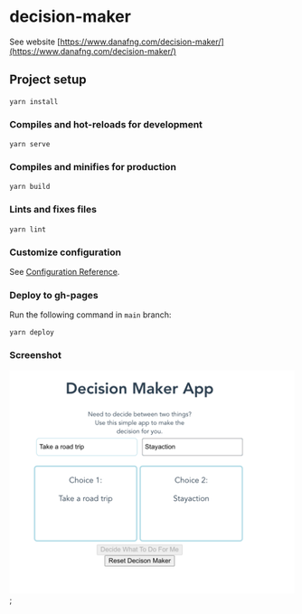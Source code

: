 # decision-maker
See website [https://www.danafng.com/decision-maker/](https://www.danafng.com/decision-maker/)
## Project setup
```
yarn install
```

### Compiles and hot-reloads for development
```
yarn serve
```

### Compiles and minifies for production
```
yarn build
```

### Lints and fixes files
```
yarn lint
```

### Customize configuration
See [Configuration Reference](https://cli.vuejs.org/config/).


### Deploy to gh-pages
Run the following command in `main` branch:
```
yarn deploy
```

### Screenshot

![Screenshot of App](https://github.com/riceball1/decision-maker/blob/main/assets/Screen%20Shot%202021-05-24%20at%2010.09.22%20PM.png);